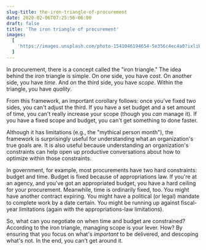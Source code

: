 ```yaml
---
slug-title: the-iron-triangle-of-procurement
date: 2020-02-06T07:25:56-06:00
draft: false
title: 'The iron triangle of procurement'
images:
  [
    'https://images.unsplash.com/photo-1541046194654-5e356c4ec4a0?ixlib=rb-1.2.1&ixid=eyJhcHBfaWQiOjEyMDd9&auto=format&fit=crop&w=900&q=60',
  ]
---
```


In procurement, there is a concept called the "iron triangle." The idea behind the iron triangle is simple. On one side, you have _cost_. On another side, you have _time_. And on the third side, you have _scope_. Within the triangle, you have _quality_.

From this framework, an important corollary follows: once you've fixed two sides, you can't adjust the third. If you have a set budget and a set amount of time, you can't really increase your scope (though you _can_ manage it). If you have a fixed scope and budget, you can't get something to done faster.

Although it has limitations (e.g., the "mythical person month"), the framework is surprisingly useful for understanding what an organization's true goals are. It is also useful because understanding an organization's constraints can help open up productive conversations about how to optimize within those constraints.

In government, for example, most procurements have two hard constraints: budget and time. Budget is fixed because of appropriations law. If you're at an agency, and you've got an appropriated budget, you have a hard ceiling for your procurement. Meanwhile, time is ordinarily fixed, too. You might have another contract expiring. You might have a political (or legal) mandate to complete work by a date certain. You might be running up against fiscal-year limitations (again with the appropriations-law limitations).

So, what can you negotiate on when time and budget are constrained? According to the iron triangle, managing scope is your lever. How? By ensuring that you focus on what's _important_ to be delivered, and descoping what's not. In the end, you can't get around it.

